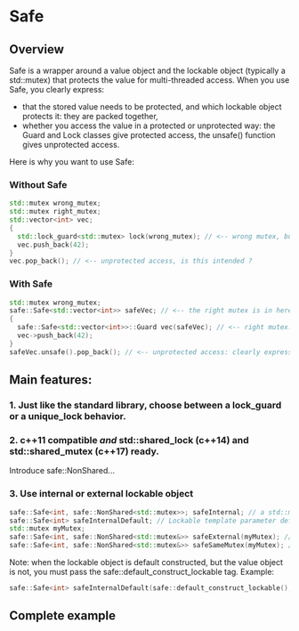 # Safe
## Overview
Safe is a wrapper around a value object and the lockable object (typically a std::mutex) that protects the value for multi-threaded access. When you use Safe, you clearly express:
* that the stored value needs to be protected, and which lockable object protects it: they are packed together,
* whether you access the value in a protected or unprotected way: the Guard and Lock classes give protected access, the unsafe() function gives unprotected access.

Here is why you want to use Safe:
### Without Safe
```c++
std::mutex wrong_mutex;
std::mutex right_mutex;
std::vector<int> vec;
{
  std::lock_guard<std::mutex> lock(wrong_mutex); // <-- wrong mutex, but how could you tell ?
  vec.push_back(42);
}
vec.pop_back(); // <-- unprotected access, is this intended ?
```
### With Safe
```c++
std::mutex wrong_mutex;
safe::Safe<std::vector<int>> safeVec; // <-- the right mutex is in here!
{
  safe::Safe<std::vector<int>>::Guard vec(safeVec); // <-- right mutex: guaranteed!
  vec->push_back(42);
}
safeVec.unsafe().pop_back(); // <-- unprotected access: clearly expressed!
```

## Main features:
### 1. Just like the standard library, choose between a lock_guard or a unique_lock behavior. 
### 2. c++11 compatible *and* std::shared_lock (c++14) and std::shared_mutex (c++17) ready.
Introduce safe::NonShared...
### 3. Use internal or external lockable object
```c++
safe::Safe<int, safe::NonShared<std::mutex>>; safeInternal; // a std::mutex lives in safeInternal
safe::Safe<int> safeInternalDefault; // Lockable template parameter defaults to safe::NonShared<std::mutex>
std::mutex myMutex;
safe::Safe<int, safe::NonShared<std::mutex&>> safeExternal(myMutex); // a reference to myMutex is stored
safe::Safe<int, safe::NonShared<std::mutex&>> safeSameMutex(myMutex); // uses the same mutex as safeExternal
```
Note: when the lockable object is default constructed, but the value object is not, you must pass the safe::default_construct_lockable tag. Example:
```c++
safe::Safe<int> safeInternalDefault(safe::default_construct_lockable(), 42)
```

## Complete example




